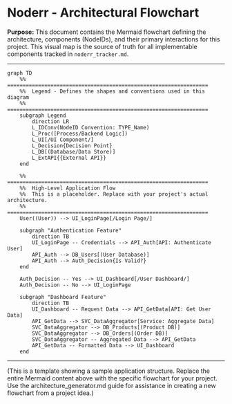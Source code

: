 # Noderr - Architectural Flowchart

**Purpose:** This document contains the Mermaid flowchart defining the architecture, components (NodeIDs), and their primary interactions for this project. This visual map is the source of truth for all implementable components tracked in `noderr_tracker.md`.

---

```mermaid
graph TD
    %% =================================================================
    %%  Legend - Defines the shapes and conventions used in this diagram
    %% =================================================================
    subgraph Legend
        direction LR
        L_IDConv(NodeID Convention: TYPE_Name)
        L_Proc([Process/Backend Logic])
        L_UI[/UI Component/]
        L_Decision{Decision Point}
        L_DB[(Database/Data Store)]
        L_ExtAPI{{External API}}
    end

    %% =================================================================
    %%  High-Level Application Flow
    %%  This is a placeholder. Replace with your project's actual architecture.
    %% =================================================================
    User((User)) --> UI_LoginPage[/Login Page/]

    subgraph "Authentication Feature"
        direction TB
        UI_LoginPage -- Credentials --> API_Auth[API: Authenticate User]
        API_Auth --> DB_Users[(User Database)]
        API_Auth --> Auth_Decision{Is Valid?}
    end

    Auth_Decision -- Yes --> UI_Dashboard[/User Dashboard/]
    Auth_Decision -- No --> UI_LoginPage

    subgraph "Dashboard Feature"
        direction TB
        UI_Dashboard -- Request Data --> API_GetData[API: Get User Data]
        API_GetData --> SVC_DataAggregator[Service: Aggregate Data]
        SVC_DataAggregator --> DB_Products[(Product DB)]
        SVC_DataAggregator --> DB_Orders[(Order DB)]
        SVC_DataAggregator -- Aggregated Data --> API_GetData
        API_GetData -- Formatted Data --> UI_Dashboard
    end
```

---

(This is a template showing a sample application structure. Replace the entire Mermaid content above with the specific flowchart for your project. Use the architecture_generator.md guide for assistance in creating a new flowchart from a project idea.)
